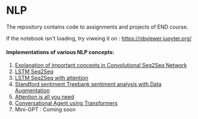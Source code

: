 # NLP
The repository contains code to assignments and projects of END course.

If the notebook isn't loading, try viweing it on : https://nbviewer.jupyter.org/

#### Implementations of various NLP concepts:
1. [Explanation of important concepts in Convolutional Seq2Seq Network](https://github.com/akashe/NLP/blob/main/Convolutional_Seq2Seq_Networks.ipynb)
2. [LSTM Seq2Seq](https://github.com/akashe/NLP/blob/main/Drop_Dataset_with_Seq2Seq.ipynb)
3. [LSTM Seq2Seq with attention](https://github.com/akashe/NLP/blob/main/Drop_Dataset_with_Seq2Seq_with_attention.ipynb)
4. [Standford sentiment Treebank sentiment analysis with Data Augmentation](https://github.com/akashe/NLP/blob/main/assignment/SST_sentiment_analysis.ipynb)
5. [Attention is all you need](https://github.com/akashe/NLP/blob/main/Attention_is_all_you_need.ipynb)
6. [Conversational Agent using Transformers](https://github.com/akashe/NLP/blob/main/Converstational_ChatBot_with_Transformers.ipynb)
7. Mini-GPT : Coming soon

